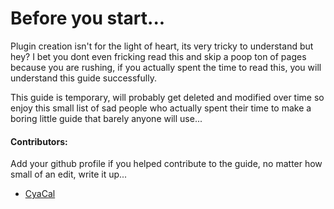 # Before you start...

Plugin creation isn't for the light of heart, its very tricky to understand but hey? I bet you dont even fricking read this and skip a poop ton of 
pages because you are rushing, if you actually spent the time to read this, you will understand this guide successfully.

This guide is temporary, will probably get deleted and modified over time so enjoy this small list of sad people who
actually spent their time to make a boring little guide that barely anyone will use...

#### Contributors:

Add your github profile if you helped contribute to the guide, no matter how small of an edit, write it up...

- [CyaCal](https://github.com/cal3432)

